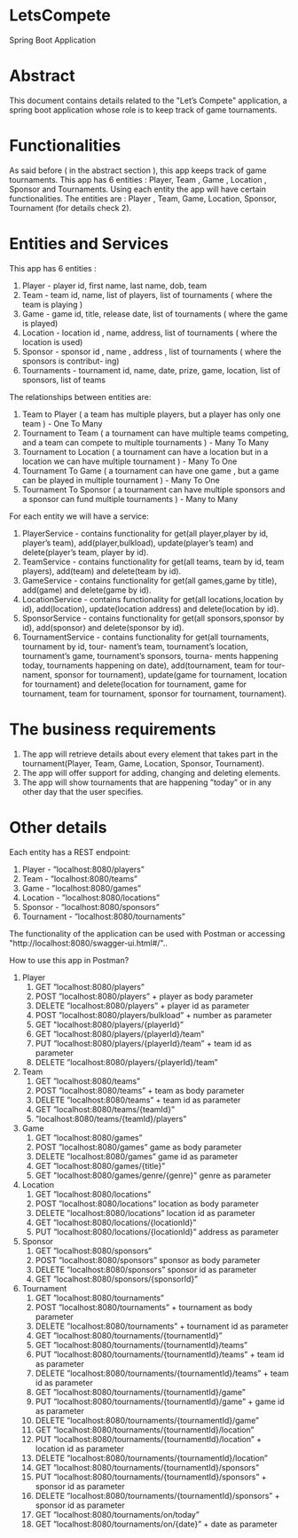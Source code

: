 # LetsCompete
 Spring Boot Application

# Abstract #

This document contains details related to the "Let’s Compete" application, a spring boot
application whose role is to keep track of game tournaments.


# Functionalities #

As said before ( in the abstract section ), this app keeps track of game tournaments. This app has
6 entities : Player, Team , Game , Location , Sponsor and Tournaments. Using each entity the
app will have certain functionalities. The entities are : Player , Team, Game, Location, Sponsor,
Tournament (for details check 2).

# Entities and Services #

This app has 6 entities :
1. Player - player id, first name, last name, dob, team
2. Team - team id, name, list of players, list of tournaments ( where the team is playing )
3. Game - game id, title, release date, list of tournaments ( where the game is played)
4. Location - location id , name, address, list of tournaments ( where the location is used)
5. Sponsor - sponsor id , name , address , list of tournaments ( where the sponsors is contribut-
ing)
6. Tournaments - tournament id, name, date, prize, game, location, list of sponsors, list of
teams


The relationships between entities are:
1. Team to Player ( a team has multiple players, but a player has only one team ) - One To
Many
2. Tournament to Team ( a tournament can have multiple teams competing, and a team can
compete to multiple tournaments ) - Many To Many
3. Tournament to Location ( a tournament can have a location but in a location we can have
multiple tournament ) - Many To One
4. Tournament To Game ( a tournament can have one game , but a game can be played in
multiple tournament ) - Many To One
5. Tournament To Sponsor ( a tournament can have multiple sponsors and a sponsor can fund
multiple tournaments ) - Many to Many


For each entity we will have a service:
1. PlayerService - contains functionality for get(all player,player by id, player’s team), add(player,bulkload),
update(player’s team) and delete(player’s team, player by id).
2. TeamService - contains functionality for get(all teams, team by id, team players), add(team)
and delete(team by id).
3. GameService - contains functionality for get(all games,game by title), add(game) and delete(game
by id).
4. LocationService - contains functionality for get(all locations,location by id), add(location),
update(location address) and delete(location by id).
5. SponsorService - contains functionality for get(all sponsors,sponsor by id), add(sponsor) and
delete(sponsor by id).
6. TournamentService - contains functionality for get(all tournaments, tournament by id, tour-
nament’s team, tournament’s location, tournament’s game, tournament’s sponsors, tourna-
ments happening today, tournaments happening on date), add(tournament, team for tour-
nament, sponsor for tournament), update(game for tournament, location for tournament)
and delete(location for tournament, game for tournament, team for tournament, sponsor for
tournament, tournament).

# The business requirements #

1. The app will retrieve details about every element that takes part in the tournament(Player,
Team, Game, Location, Sponsor, Tournament).
2. The app will offer support for adding, changing and deleting elements.
3. The app will show tournaments that are happening ”today” or in any other day that the
user specifies.

# Other details #

Each entity has a REST endpoint:
1. Player - ”localhost:8080/players”
2. Team - ”localhost:8080/teams”
3. Game - ”localhost:8080/games”
4. Location - ”localhost:8080/locations”
5. Sponsor - ”localhost:8080/sponsors”
6. Tournament - ”localhost:8080/tournaments”

The functionality of the application can be used with Postman or accessing "http://localhost:8080/swagger-ui.html#/"..  

How to use this app in Postman?
1. Player
   1. GET ”localhost:8080/players”
   2. POST ”localhost:8080/players” + player as body parameter
   3. DELETE ”localhost:8080/players” + player id as parameter
   4. POST ”localhost:8080/players/bulkload” + number as parameter
   5. GET "localhost:8080/players/{playerId}”
   6. GET ”localhost:8080/players/{playerId}/team”
   7. PUT ”localhost:8080/players/{playerId}/team” + team id as parameter
   8. DELETE ”localhost:8080/players/{playerId}/team”
2. Team
   1. GET ”localhost:8080/teams”
   2. POST ”localhost:8080/teams” + team as body parameter
   3. DELETE ”localhost:8080/teams” + team id as parameter
   4. GET ”localhost:8080/teams/{teamId}”
   5. ”localhost:8080/teams/{teamId}/players”
3. Game
   1. GET ”localhost:8080/games”
   2. POST ”localhost:8080/games” game as body parameter
   3. DELETE ”localhost:8080/games” game id as parameter
   4. GET ”localhost:8080/games/{title}” 
   5. GET "localhost:8080/games/genre/{genre}" genre as parameter
4. Location
   1. GET ”localhost:8080/locations”
   2. POST ”localhost:8080/locations” location as body parameter
   3. DELETE ”localhost:8080/locations” location id as parameter
   4. GET ”localhost:8080/locations/{locationId}”
   5. PUT ”localhost:8080/locations/{locationId}” address as parameter
5. Sponsor
   1. GET ”localhost:8080/sponsors”
   2. POST ”localhost:8080/sponsors” sponsor as body parameter
   3. DELETE ”localhost:8080/sponsors” sponsor id as parameter
   4. GET ”localhost:8080/sponsors/{sponsorId}”
6. Tournament 
   1. GET ”localhost:8080/tournaments”
   2. POST ”localhost:8080/tournaments” + tournament as body parameter
   3. DELETE ”localhost:8080/tournaments” + tournament id as parameter 
   4. GET ”localhost:8080/tournaments/{tournamentId}”
   5. GET ”localhost:8080/tournaments/{tournamentId}/teams”
   6. PUT ”localhost:8080/tournaments/{tournamentId}/teams” + team id as parameter
   7. DELETE ”localhost:8080/tournaments/{tournamentId}/teams” + team id as parameter
   8. GET ”localhost:8080/tournaments/{tournamentId}/game”
   9. PUT ”localhost:8080/tournaments/{tournamentId}/game” + game id as parameter
   10. DELETE ”localhost:8080/tournaments/{tournamentId}/game”
   11. GET ”localhost:8080/tournaments/{tournamentId}/location”
   12. PUT ”localhost:8080/tournaments/{tournamentId}/location” + location id as parameter
   13. DELETE ”localhost:8080/tournaments/{tournamentId}/location”
   14. GET ”localhost:8080/tournaments/{tournamentId}/sponsors”
   15. PUT ”localhost:8080/tournaments/{tournamentId}/sponsors” + sponsor id as parameter
   16. DELETE ”localhost:8080/tournaments/{tournamentId}/sponsors” + sponsor id as parameter
   17. GET ”localhost:8080/tournaments/on/today”
   18. GET ”localhost:8080/tournaments/on/{date}” + date as parameter


